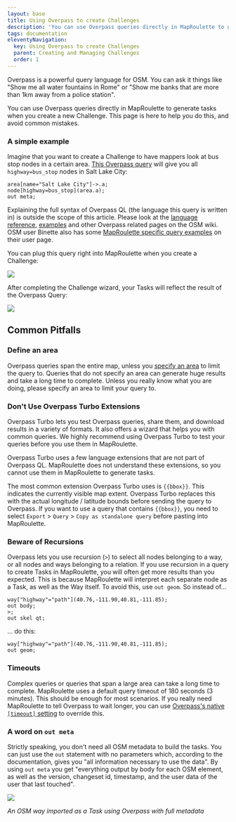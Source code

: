 ```yaml
---
layout: base
title: Using Overpass to create Challenges
description: 'You can use Overpass queries directly in MapRoulette to generate tasks when you create a new Challenge. This page is here to help you do this, and avoid common mistakes.'
tags: documentation
eleventyNavigation:
  key: Using Overpass to create Challenges
  parent: Creating and Managing Challenges
  order: 1
---
```


Overpass is a powerful query language for OSM. You can ask it things like "Show me all water fountains in Rome" or "Show me banks that are more than 1km away from a police station".

You can use Overpass queries directly in MapRoulette to generate tasks when you create a new Challenge. This page is here to help you do this, and avoid common mistakes.

### A simple example

Imagine that you want to create a Challenge to have mappers look at bus stop nodes in a certain area. [This Overpass query](http://overpass-turbo.eu/s/Wh4) will give you all `highway=bus_stop` nodes in Salt Lake City:

```
area[name="Salt Lake City"]->.a;
node[highway=bus_stop](area.a);
out meta;
```

Explaining the full syntax of Overpass QL (the language this query is written in) is outside the scope of this article. Please look at the [language reference](https://wiki.openstreetmap.org/wiki/Overpass_API/Overpass_QL), [examples](https://wiki.openstreetmap.org/wiki/Overpass_API/Overpass_API_by_Example) and other Overpass related pages on the OSM wiki. OSM user Binette also has some [MapRoulette specific query examples](https://wiki.openstreetmap.org/wiki/User:Binnette/OverpassQueries) on their user page.

You can plug this query right into MapRoulette when you create a Challenge:

![](87983753-1f76b580-ca96-11ea-89d0-c6373a54031e.png)

After completing the Challenge wizard, your Tasks will reflect the result of the Overpass Query:

![](87983923-606eca00-ca96-11ea-8ba4-c06bdf0ff1df.png)

## Common Pitfalls

### Define an area

Overpass queries span the entire map, unless you [specify an area](https://wiki.openstreetmap.org/wiki/Overpass_API/Overpass_QL#By_area_.28area.29) to limit the query to. Queries that do not specify an area can generate huge results and take a long time to complete. Unless you really know what you are doing, please specify an area to limit your query to.

### Don't Use Overpass Turbo Extensions

Overpass Turbo lets you test Overpass queries, share them, and download results in a variety of formats. It also offers a wizard that helps you with common queries. We highly recommend using Overpass Turbo to test your queries before you use them in MapRoulette.

Overpass Turbo uses a few language extensions that are not part of Overpass QL. MapRoulette does not understand these extensions, so you cannot use them in MapRoulette to generate tasks.

The most common extension Overpass Turbo uses is `{{bbox}}`. This indicates the currently visible map extent. Overpass Turbo replaces this with the actual longitude / latitude bounds before sending the query to Overpass. If you want to use a query that contains `{{bbox}}`, you need to select `Export` > `Query` > `Copy as standalone query` before pasting into MapRoulette.

### Beware of Recursions

Overpass lets you use recursion (`>`) to select all nodes belonging to a way, or all nodes and ways belonging to a relation. If you use recursion in a query to create Tasks in MapRoulette, you will often get more results than you expected. This is because MapRoulette will interpret each separate node as a Task, as well as the Way itself. To avoid this, use `out geom`. So instead of...

```
way["highway"="path"](40.76,-111.90,40.81,-111.85);
out body;
>;
out skel qt;
```

... do this:

```
way["highway"="path"](40.76,-111.90,40.81,-111.85);
out geom;
```

### Timeouts

Complex queries or queries that span a large area can take a long time to complete. MapRoulette uses a default query timeout of 180 seconds (3 minutes). This should be enough for most scenarios. If you really need MapRoulette to tell Overpass to wait longer, you can use [Overpass's native `[timeout]` setting](https://wiki.openstreetmap.org/wiki/Overpass_API/Overpass_QL#timeout:) to override this.

### A word on `out meta`

Strictly speaking, you don't need all OSM metadata to build the tasks. You can just use the `out` statement with no parameters which, according to the documentation, gives you "all information necessary to use the data". By using `out meta` you get "everything output by body for each OSM element, as well as the version, changeset id, timestamp, and the user data of the user that last touched".

![](88001168-b8202c00-cabc-11ea-9d47-db983ce4d11b.png)

_An OSM way imported as a Task using Overpass with full metadata_
